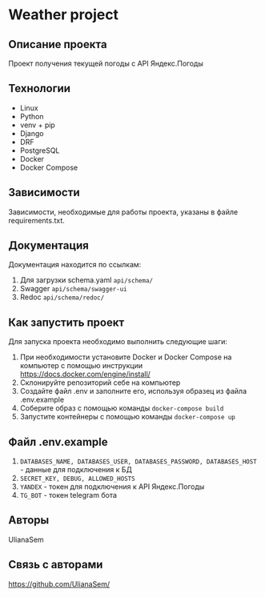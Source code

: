 # Weather project

## Описание проекта

Проект получения текущей погоды с API Яндекс.Погоды

## Технологии

- Linux
- Python
- venv + pip
- Django
- DRF
- PostgreSQL
- Docker
- Docker Compose

## Зависимости

Зависимости, необходимые для работы проекта, указаны в файле requirements.txt.

## Документация

Документация находится по ссылкам:
1. Для загрузки schema.yaml `api/schema/`
2. Swagger `api/schema/swagger-ui`
3. Redoc `api/schema/redoc/`

## Как запустить проект

Для запуска проекта необходимо выполнить следующие шаги:
1. При необходимости установите Docker и Docker Compose на компьютер с помощью инструкции https://docs.docker.com/engine/install/
2. Cклонируйте репозиторий себе на компьютер
3. Создайте файл .env и заполните его, используя образец из файла .env.example
4. Соберите образ с помощью команды `docker-compose build`
5. Запустите контейнеры с помощью команды `docker-compose up`

## Файл .env.example

1. `DATABASES_NAME, DATABASES_USER, DATABASES_PASSWORD, DATABASES_HOST` - данные для подключения к БД
2. `SECRET_KEY, DEBUG, ALLOWED_HOSTS`
3. `YANDEX` - токен для подключения к API Яндекс.Погоды
4. `TG_BOT` - токен telegram бота

## Авторы

UlianaSem

## Связь с авторами

https://github.com/UlianaSem/
